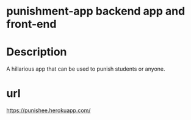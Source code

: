 # punishment-app backend app and front-end

# Description
A hillarious app that can be used to punish students or anyone.

# url
https://punishee.herokuapp.com/
